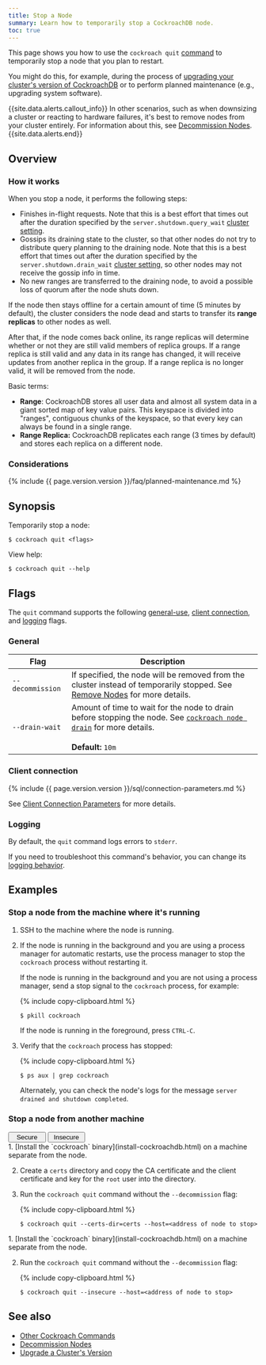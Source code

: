 ```yaml
---
title: Stop a Node
summary: Learn how to temporarily stop a CockroachDB node.
toc: true
---
```


This page shows you how to use the `cockroach quit` [command](cockroach-commands.html) to temporarily stop a node that you plan to restart.

You might do this, for example, during the process of [upgrading your cluster's version of CockroachDB](upgrade-cockroach-version.html) or to perform planned maintenance (e.g., upgrading system software).

{{site.data.alerts.callout_info}}
In other scenarios, such as when downsizing a cluster or reacting to hardware failures, it's best to remove nodes from your cluster entirely. For information about this, see [Decommission Nodes](remove-nodes.html).
{{site.data.alerts.end}}

## Overview

### How it works

When you stop a node, it performs the following steps:

- Finishes in-flight requests. Note that this is a best effort that times out after the duration specified by the `server.shutdown.query_wait` [cluster setting](cluster-settings.html).
- Gossips its draining state to the cluster, so that other nodes do not try to distribute query planning to the draining node. Note that this is a best effort that times out after the duration specified by the `server.shutdown.drain_wait` [cluster setting](cluster-settings.html), so other nodes may not receive the gossip info in time.
- No new ranges are transferred to the draining node, to avoid a possible loss of quorum after the node shuts down.

If the node then stays offline for a certain amount of time (5 minutes by default), the cluster considers the node dead and starts to transfer its **range replicas** to other nodes as well.

After that, if the node comes back online, its range replicas will determine whether or not they are still valid members of replica groups. If a range replica is still valid and any data in its range has changed, it will receive updates from another replica in the group. If a range replica is no longer valid, it will be removed from the node.

Basic terms:

- **Range**: CockroachDB stores all user data and almost all system data in a giant sorted map of key value pairs. This keyspace is divided into "ranges", contiguous chunks of the keyspace, so that every key can always be found in a single range.
- **Range Replica:** CockroachDB replicates each range (3 times by default) and stores each replica on a different node.

### Considerations

{% include {{ page.version.version }}/faq/planned-maintenance.md %}

## Synopsis

Temporarily stop a node:

~~~ shell
$ cockroach quit <flags>
~~~

View help:

~~~ shell
$ cockroach quit --help
~~~

## Flags

The `quit` command supports the following [general-use](#general), [client connection](#client-connection), and [logging](#logging) flags.

### General

Flag | Description
-----|------------
`--decommission` | If specified, the node will be removed from the cluster instead of temporarily stopped. See [Remove Nodes](remove-nodes.html) for more details.
`--drain-wait` | Amount of time to wait for the node to drain before stopping the node. See [`cockroach node drain`](view-node-details.html) for more details.<br><br>**Default:** `10m`

### Client connection

{% include {{ page.version.version }}/sql/connection-parameters.md %}

See [Client Connection Parameters](connection-parameters.html) for more details.

### Logging

By default, the `quit` command logs errors to `stderr`.

If you need to troubleshoot this command's behavior, you can change its [logging behavior](debug-and-error-logs.html).

## Examples

### Stop a node from the machine where it's running

1. SSH to the machine where the node is running.

2. If the node is running in the background and you are using a process manager for automatic restarts, use the process manager to stop the `cockroach` process without restarting it.

    If the node is running in the background and you are not using a process manager, send a stop signal to the `cockroach` process, for example:

    {% include copy-clipboard.html %}
    ~~~ shell
    $ pkill cockroach
    ~~~

    If the node is running in the foreground, press `CTRL-C`.

3. Verify that the `cockroach` process has stopped:

    {% include copy-clipboard.html %}
    ~~~ shell
    $ ps aux | grep cockroach
    ~~~

    Alternately, you can check the node's logs for the message `server drained and shutdown completed`.

### Stop a node from another machine

<div class="filters clearfix">
  <button style="width: 15%" class="filter-button" data-scope="secure">Secure</button>
  <button style="width: 15%" class="filter-button" data-scope="insecure">Insecure</button>
</div>

<section class="filter-content" markdown="1" data-scope="secure">
1. [Install the `cockroach` binary](install-cockroachdb.html) on a machine separate from the node.

2. Create a `certs` directory and copy the CA certificate and the client certificate and key for the `root` user into the directory.

3. Run the `cockroach quit` command without the `--decommission` flag:

    {% include copy-clipboard.html %}
    ~~~ shell
    $ cockroach quit --certs-dir=certs --host=<address of node to stop>
    ~~~
</section>

<section class="filter-content" markdown="1" data-scope="insecure">
1. [Install the `cockroach` binary](install-cockroachdb.html) on a machine separate from the node.

2. Run the `cockroach quit` command without the `--decommission` flag:

    {% include copy-clipboard.html %}
    ~~~ shell
    $ cockroach quit --insecure --host=<address of node to stop>
    ~~~
</section>

## See also

- [Other Cockroach Commands](cockroach-commands.html)
- [Decommission Nodes](remove-nodes.html)
- [Upgrade a Cluster's Version](upgrade-cockroach-version.html)
